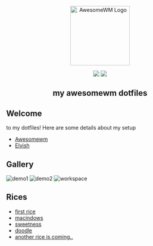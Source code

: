 <div align=center>

<a href="https://awesomewm.org/"><img alt="AwesomeWM Logo" height="160" src="https://upload.wikimedia.org/wikipedia/commons/0/07/Awesome_logo.svg"></a>

<div align="center">
    <img src ="https://img.shields.io/badge/Awesomewm-6c5d87.svg?&style=for-the-badge&logo=Lua&logoColor=white"/>
    <img src ="https://img.shields.io/badge/NixOS-4ba383.svg?&style=for-the-badge&logo=NixOS&logoColor=white"/>
</div>

</div>

<h2 align="center" style="font-weight: bold"> my awesomewm dotfiles </h2>

## __Welcome__
 to my dotfiles!
Here are some details about my setup

- [Awesomewm](https://awesomewm.org/)
- [Elvish](https://elv.sh/)


## Gallery

![demo1](./assets/demo1.gif)
![demo2](./assets/demo2.gif)
![workspace](./assets/workspace.jpg)

## Rices

- [first rice](https://github.com/ChocolateBread799/dotfiles/tree/1e9beb02c420bdff45d0f5e2a774e469d11c3885)
- [macindows](https://github.com/ChocolateBread799/dotfiles/tree/099a9a63fa4d3a105ed1e3254d31ca3264c413d7)
- [sweetness](https://github.com/ChocolateBread799/dotfiles/tree/a5cffc6580dc99e48c25958d51546642f0fe32d8)
- [doodle](https://github.com/ChocolateBread799/dotfiles/tree/5017bcf594ca02519a53e33e9ca76e6d5677034b)
- [another rice is coming..](https://www.youtube.com/watch?v=Tx5nF3Gay0A&ab_channel=ispoal)

